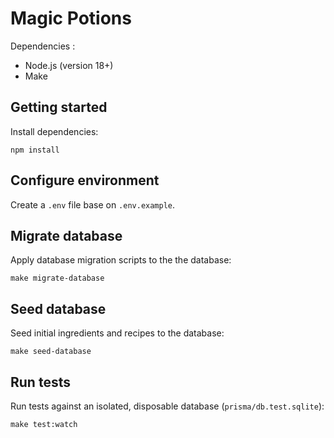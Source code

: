 # Magic Potions

Dependencies :

- Node.js (version 18+)
- Make

## Getting started

Install dependencies:

```
npm install
```

## Configure environment

Create a `.env` file base on `.env.example`.

## Migrate database

Apply database migration scripts to the the database:

```
make migrate-database
```

## Seed database

Seed initial ingredients and recipes to the database:

```
make seed-database
```

## Run tests

Run tests against an isolated, disposable database (`prisma/db.test.sqlite`):

```
make test:watch
```
